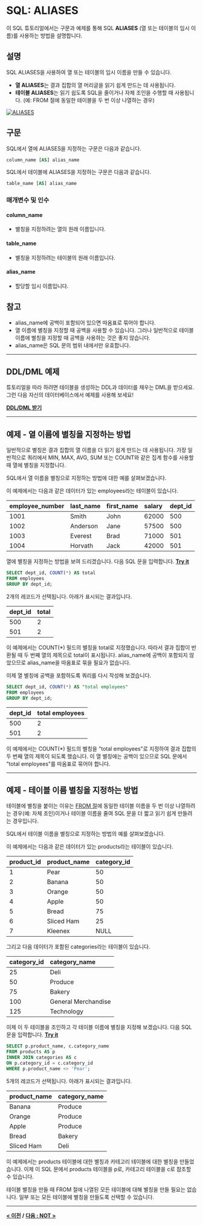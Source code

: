# SQL: ALIASES

이 SQL 튜토리얼에서는 구문과 예제를 통해 SQL **ALIASES** (열 또는 테이블의 임시 이름)를 사용하는 방법을 설명합니다.

## 설명
SQL ALIASES을 사용하여 열 또는 테이블의 임시 이름을 만들 수 있습니다.

- **열 ALIASES**는 결과 집합의 열 머리글을 읽기 쉽게 만드는 데 사용됩니다.
- **테이블 ALIASES**는 읽기 쉽도록 SQL을 줄이거나 자체 조인을 수행할 때 사용됩니다. (예: FROM 절에 동일한 테이블을 두 번 이상 나열하는 경우)

[![ALIASES](https://img.youtube.com/vi/ngPeJ06f4-A/0.jpg)](https://youtu.be/ngPeJ06f4-A)

## 구문
SQL에서 열에 ALIASES을 지정하는 구문은 다음과 같습니다.
```SQL
column_name [AS] alias_name
```
SQL에서 테이블에 ALIASES을 지정하는 구문은 다음과 같습니다.
```SQL
table_name [AS] alias_name
```
### 매개변수 및 인수
#### **column_name**
- 별칭을 지정하려는 열의 원래 이름입니다.
#### **table_name**
- 별칭을 지정하려는 테이블의 원래 이름입니다.
#### **alias_name**
- 할당할 임시 이름입니다.

## 참고
- alias_name에 공백이 포함되어 있으면 따옴표로 묶어야 합니다.
- 열 이름에 별칭을 지정할 때 공백을 사용할 수 있습니다. 그러나 일반적으로 테이블 이름에 별칭을 지정할 때 공백을 사용하는 것은 좋지 않습니다.
- alias_name은 SQL 문의 범위 내에서만 유효합니다.

---
## DDL/DML 예제
튜토리얼을 따라 하려면 테이블을 생성하는 DDL과 데이터를 채우는 DML을 받으세요. 그런 다음 자신의 데이터베이스에서 예제를 사용해 보세요!

**[DDL/DML 받기](https://www.techonthenet.com/sql/alias_ddl.php)**

---
## 예제 - 열 이름에 별칭을 지정하는 방법
일반적으로 별칭은 결과 집합의 열 이름을 더 읽기 쉽게 만드는 데 사용됩니다. 가장 일반적으로 쿼리에서 MIN, MAX, AVG, SUM 또는 COUNT와 같은 집계 함수를 사용할 때 열에 별칭을 지정합니다.

SQL에서 열 이름을 별칭으로 지정하는 방법에 대한 예를 살펴보겠습니다.

이 예제에서는 다음과 같은 데이터가 있는 employees라는 테이블이 있습니다.

| employee_number | last_name | first_name | salary | dept_id |
| :-------------- | :-------- | :--------- | :----- | :------ |
| 1001            | Smith     | John       | 62000  | 500     |
| 1002            | Anderson  | Jane       | 57500  | 500     |
| 1003            | Everest   | Brad       | 71000  | 501     |
| 1004            | Horvath   | Jack       | 42000  | 501     |

열에 별칭을 지정하는 방법을 보여 드리겠습니다. 다음 SQL 문을 입력합니다. **[Try it](https://www.techonthenet.com/sql/alias_try_sql.php)**
```SQL
SELECT dept_id, COUNT(*) AS total
FROM employees
GROUP BY dept_id;
```
2개의 레코드가 선택됩니다. 아래가 표시되는 결과입니다.

| dept_id | total |
| :------ | :---- |
| 500     | 2     |
| 501     | 2     |

이 예제에서는 COUNT(*) 필드의 별칭을 total로 지정했습니다. 따라서 결과 집합이 반환될 때 두 번째 열의 제목으로 total이 표시됩니다. alias_name에 공백이 포함되지 않았으므로 alias_name을 따옴표로 묶을 필요가 없습니다.

이제 열 별칭에 공백을 포함하도록 쿼리를 다시 작성해 보겠습니다.
```SQL
SELECT dept_id, COUNT(*) AS "total employees"
FROM employees
GROUP BY dept_id;
```

| dept_id | total employees |
| :------ | :-------------- |
| 500     | 2               |
| 501     | 2               |

이 예제에서는 COUNT(*) 필드의 별칭을 "total employees"로 지정하여 결과 집합의 두 번째 열의 제목이 되도록 했습니다. 이 열 별칭에는 공백이 있으므로 SQL 문에서 "total employees"를 따옴표로 묶어야 합니다.

---
## 예제 - 테이블 이름 별칭을 지정하는 방법
테이블에 별칭을 붙이는 이유는 [FROM 절](https://github.com/riz-jeong/TechOnTheNet-Korean-Translation/blob/main/SQL/FROM.md)에 동일한 테이블 이름을 두 번 이상 나열하려는 경우(예: 자체 조인)이거나 테이블 이름을 줄여 SQL 문을 더 짧고 읽기 쉽게 만들려는 경우입니다.

SQL에서 테이블 이름을 별칭으로 지정하는 방법의 예를 살펴보겠습니다.

이 예제에서는 다음과 같은 데이터가 있는 products라는 테이블이 있습니다.

| product_id | product_name | category_id |
| :--------- | :----------- | :---------- |
| 1          | Pear         | 50          |
| 2          | Banana       | 50          |
| 3          | Orange       | 50          |
| 4          | Apple        | 50          |
| 5          | Bread        | 75          |
| 6          | Sliced Ham   | 25          |
| 7          | Kleenex      | NULL        |

그리고 다음 데이터가 포함된 categories라는 테이블이 있습니다.

| category_id | category_name       |
| :---------- | :------------------ |
| 25          | Deli                |
| 50          | Produce             |
| 75          | Bakery              |
| 100         | General Merchandise |
| 125         | Technology          |

이제 이 두 테이블을 조인하고 각 테이블 이름에 별칭을 지정해 보겠습니다. 다음 SQL 문을 입력합니다. **[Try it](https://www.techonthenet.com/sql/alias_try_sql.php)**
```SQL
SELECT p.product_name, c.category_name
FROM products AS p
INNER JOIN categories AS c
ON p.category_id = c.category_id
WHERE p.product_name <> 'Pear';
```
5개의 레코드가 선택됩니다. 아래가 표시되는 결과입니다.

| product_name | category_name |
| :----------- | :------------ |
| Banana       | Produce       |
| Orange       | Produce       |
| Apple        | Produce       |
| Bread        | Bakery        |
| Sliced Ham   | Deli          |

이 예제에서는 products 테이블에 대한 별칭과 카테고리 테이블에 대한 별칭을 만들었습니다. 이제 이 SQL 문에서 products 테이블을 p로, 카테고리 테이블을 c로 참조할 수 있습니다.

테이블 별칭을 만들 때 FROM 절에 나열된 모든 테이블에 대해 별칭을 만들 필요는 없습니다. 일부 또는 모든 테이블에 별칭을 만들도록 선택할 수 있습니다.

---
**[< 이전](https://github.com/riz-jeong/TechOnTheNet-Korean-Translation/blob/main/SQL/NOT.md) / [다음 : NOT >](https://github.com/riz-jeong/TechOnTheNet-Korean-Translation/blob/main/SQL/JOINS.md)**